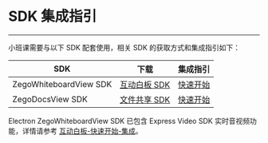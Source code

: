 # SDK 集成指引
---

小班课需要与以下 SDK 配套使用，相关 SDK 的获取方式和集成指引如下：

|SDK|下载|集成指引|
|-|-|-|
|ZegoWhiteboardView SDK|[互动白板 SDK](https://doc-zh.zego.im/zh/6497.html)|[快速开始](https://doc-zh.zego.im/zh/6483.html)|
|ZegoDocsView SDK|[文件共享 SDK](https://doc-zh.zego.im/zh/6498.html)|[快速开始](https://doc-zh.zego.im/zh/6493.html)|

<Note title="说明">

Electron ZegoWhiteboardView SDK 已包含 Express Video SDK 实时音视频功能，详情请参考 [互动白板-快速开始-集成](https://doc-zh.zego.im/article/6483)。
</Note>
